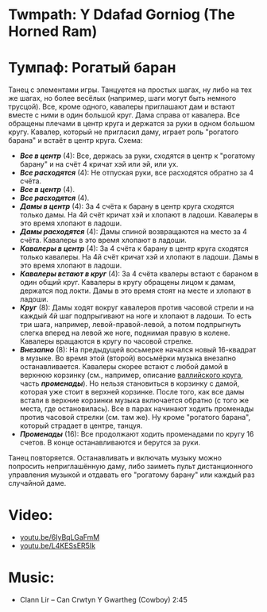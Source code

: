 Twmpath: Y Ddafad Gorniog (The Horned Ram)
==========================================
# Тумпаф: Рогатый баран
Танец с элементами игры. Танцуется на простых шагах, ну либо на тех же шагах, но более весёлых (например, шаги могут быть немного трусцой). Все, кроме одного, кавалеры приглашают дам и встают вместе с ними в один большой круг. Дама справа от кавалера. Все обращены плечами в центр круга и держатся за руки в одном большом кругу. Кавалер, который не пригласил даму, играет роль "рогатого барана" и встаёт в центр круга. Схема:

- ___Все в центр___ (4): Все, держась за руки, сходятся в центр к "рогатому барану" и на счёт 4 кричат хэй или эй, или ух.
- ___Все расходятся___ (4): Не отпуская руки, все расходятся обратно за 4 счёта.
- ___Все в центр___ (4).
- ___Все расходятся___ (4).
- ___Дамы в центр___ (4): За 4 счёта к барану в центр круга сходятся только дамы. На 4й счёт кричат хэй и хлопают в ладоши. Кавалеры в это время хлопают в ладоши.
- ___Дамы расходятся___ (4): Дамы спиной возвращаются на место за 4 счёта. Кавалеры в это время хлопают в ладоши.
- ___Кавалеры в центр___ (4): За 4 счёта к барану в центр круга сходятся только кавалеры. На 4й счёт кричат хэй и хлопают в ладоши. Дамы в это время хлопают в ладоши.
- ___Кавалеры встают в круг___ (4): За 4 счёта квалеры встают с бараном в один общий круг. Кавалеры в кругу обращены лицом к дамам, держатся под локти. Дамы в это время стоят на месте и хлопают в ладоши.
- ___Круг___ (8): Дамы ходят вокруг кавалеров против часовой стрели и на каждый 4й шаг подпрыгивают на ноге и хлопают в ладоши. То есть три шага, например, левой-правой-левой, а потом подпрыгнуть слегка вперед на левой же ноге, поднимая правую в колене. Кавалеры вращаются в кругу по часовой стрелке.
- ___Внезапно___ (8): На предыдущей восьмерке начался новый 16-квадрат в музыке. Во время этой (второй) восьмёрки музыка внезапно останавливается. Кавалеры скорее встают с любой дамой в верхнюю корзинку (см., например, описание [валлийского круга](twmpath-cylch-y-cymry.md), часть ___променады___). Но нельзя становиться в корзинку с дамой, которая уже стоит в верхней корзинке. После того, как все дамы встали в верхние корзинки музыка включается обратно (с того же места, где остановилась). Все в парах начинают ходить променады против часовой стрелки (см. там же). Ну кроме "рогатого барана", который страдает в центре, танцуя.
- ___Променады___ (16): Все продолжают ходить променадами по кругу 16 счетов. В конце останавливаются и берутся за руки.

Танец повторяется. Останавливать и включать музыку можно попросить неприглашённую даму, либо заиметь пульт дистанционного управления музыкой и отдавать его "рогатому барану" или каждый раз случайной даме. 

Video:
======
- [youtu.be/6IyBqLGaFmM](https://www.youtube.com/watch?v=6IyBqLGaFmM)
- [youtu.be/L4KESsER5Ik](https://www.youtube.com/watch?v=L4KESsER5Ik)

Music:
======
- Clann Lir – Can Crwtyn Y Gwartheg (Cowboy) 2:45
